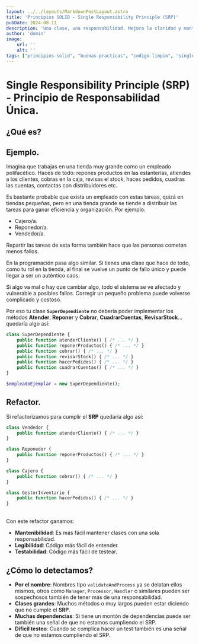 ```yaml
---
layout: ../../layouts/MarkdownPostLayout.astro
title: 'Principios SOLID - Single Responsibility Principle (SRP)'
pubDate: 2024-08-11
description: 'Una clase, una responsabilidad. Mejora la claridad y mantenibilidad del código.'
author: 'domin'
image:
    url: ''
    alt: ''
tags: ["principios-solid", "buenas-practicas", "codigo-limpio", 'single-responsibility-principle']
---
```


# Single Responsibility Principle (SRP) - Principio de Responsabilidad Única.

## ¿Qué es?

## Ejemplo.
Imagina que trabajas en una tienda muy grande como un empleado polifacético.
Haces de todo: repones productos en las estanterías, atiendes a los clientes, cobras en la caja, revisas el stock, haces pedidos, cuadras las cuentas, contactas con distribuidores etc. 

Es bastante probable que exista un empleado con estas tareas, quizá en tiendas pequeñas, pero en una tienda grande se tiende a distribuir las tareas para ganar eficiencia y organización.
Por ejemplo:
<ul class="list-disc pl-4 space-y-2 text-gray-700">
    <li class="text-base">Cajero/a.</li>
    <li class="text-base">Reponedor/a.</li>
    <li class="text-base">Vendedor/a.</li>
</ul>

Repartir las tareas de esta forma también hace que las personas cometan menos fallos.

En la programación pasa algo similar. Si tienes una clase que hace de todo, como tu rol en la tienda, al final se vuelve un punto de fallo único y puede llegar a ser un auténtico caos.

Si algo va mal o hay que cambiar algo, todo el sistema se ve afectado y vulnerable a posibles fallos. Corregir un pequeño problema puede volverse complicado y costoso.

Por eso tu clase **`SuperDependiente`** no debería poder implementar los métodos **Atender**, **Reponer** y **Cobrar**, **CuadrarCuentas**, **RevisarStock**... quedaría algo así:

```php
class SuperDependiente {
    public function atenderCliente() { /* ... */ }
    public function reponerProductos() { /* ... */ }
    public function cobrar() { /* ... */ }
    public function revisarStock() { /* ... */ }
    public function hacerPedidos() { /* ... */ }
    public function cuadrarCuentas() { /* ... */ }
}

$empleadoEjemplar = new SuperDependiente();
```


## Refactor.
Si refactorizamos para cumplir el **SRP** quedaría algo así:

```php
class Vendedor {
    public function atenderCliente() { /* ... */ }
}

class Reponedor {
    public function reponerProductos() { /* ... */ }
}

class Cajero {
    public function cobrar() { /* ... */ }
}

class GestorInventario {
    public function hacerPedidos() { /* ... */ }
}
```
<br>
Con este refactor ganamos:

- **Mantenibilidad**: Es más fácil mantener clases con una sola responsabilidad.
- **Legibilidad**: Código más fácil de entender.
- **Testabilidad**: Código más fácil de testear.

## ¿Cómo lo detectamos?

- **Por el nombre**: Nombres tipo `validateAndProcess` ya se delatan ellos mismos, otros como `Manager`, `Processor`, `Handler` o similares pueden ser sospechosos también de tener más de una responsabilidad.
- **Clases grandes**: Muchos métodos o muy largos pueden estar diciendo que no cumple el **SRP**.
- **Muchas dependencias**: Si tiene un montón de dependencias puede ser también una señal de que no estamos cumpliendo el SRP.
- **Dificil testeo**: Cuando se complica hacer un test también es una señal de que no estamos cumpliendo el SRP.